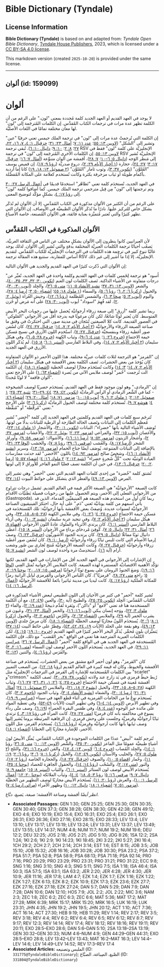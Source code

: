 # Bible Dictionary (Tyndale)

## License Information

**Bible Dictionary (Tyndale)** is based on and adapted from: _Tyndale Open Bible Dictionary_, [Tyndale House Publishers](https://tyndaleopenresources.com/), 2023, which is licensed under a [CC BY-SA 4.0 license](https://creativecommons.org/licenses/by-sa/4.0/legalcode.en).

This markdown version (created `2025-10-20`) is provided under the same license.



--------------------------------

## ألوان (id: 159099)

ألوان
=====

لا يوجد في العهد القديم أو العهد الجديد كلمة مُحددة بمعني "لون،" على الرغم من أن الكلمة تظهر عدة مرات في ترجمات الكتاب المُقدَّس. إن الكلمات المُترجَمة إلى "لون" لها معان مختلفة تمامًا في اللغات الأصليَّة.

إن الكلمة التي تُرجمتْ عدة مرات إلى "لون" في ترجمة الملك جيمس تعني حرفيًا "عين" وتشير إلى "الشَكل" ([لاويين ١٣: ٥٥](https://ref.ly/Lev13:55)؛ [عدد ١١: ٧](https://ref.ly/Num11:7)؛ [أمثال ٢٣: ٣١](https://ref.ly/Prov23:31)؛ [حزقيال ١: ٤، ٧، ١٦، ٢٢، ٢٧](https://ref.ly/Ezek1:4)؛ [٨: ٢](https://ref.ly/Ezek8:2)؛ [١٠: ٩](https://ref.ly/Ezek10:9)؛ [دانيال ١٠: ٦](https://ref.ly/Dan10:6)). تُبقي ترجمة RSV الإنجليزيَّة على كلمة "لون" فقط في [لاويين ١٣: ٥٥](https://ref.ly/Lev13:55). إن الكلمات الأخرى المُترجَمة إلى "لون" في ترجمة RSV الإنجليزيَّة تُشير إلى مَنظر الوَجه ([دانيال ٥: ٦–١٠](https://ref.ly/Dan5:6-Dan5:10)؛ [٧: ٢٨](https://ref.ly/Dan7:28))، أقمشة من ألوان متنوِّعة ([أمثال ٧: ١٦](https://ref.ly/Prov7:16)؛ [حزقيال ١٧: ٣](https://ref.ly/Ezek17:3)؛ [٢٧: ٢٤](https://ref.ly/Ezek27:24))، حجارة ([١ أخبار الأيام ٢٩: ٢](https://ref.ly/1Chr29:2))، دروع صدريَّة ([رؤيا ٩: ١٧](https://ref.ly/Rev9:17)). إن قميص يوسف "المُلوَّن" ([تكوين ٣٧: ٣](https://ref.ly/Gen37:3))، وثوب ثامار "المُلوَّن" ([٢ صموئيل ١٣: ١٨، ١٩](https://ref.ly/2Sam13:18-2Sam13:19)) كانا إما أردية بأكمام طويلة أو ثياب مزخرفة بكثرة وكانت تُستخدم كعلامة على المكانة المُفضَّلة.

في العهد الجديد، تُستخدَم كلمة تعني "تَظاهُر" استخدمًا قديمًا في [أعمال الرسل ٢٧: ٣٠](https://ref.ly/Acts27:30) وتم ترجمتها إلى "لون" مِن قِبل مترجمي ترجمة الملك جيمس. كما أضافوا كلمة "لون" إلى [رؤيا ١٧: ٤](https://ref.ly/Rev17:4)، بشكلٍ مؤكَّد لتوضيح المعنى.

على الرغم من أن الكثير من الألوان مذكورة في الكتاب المُقدَّس، إلا أن الألوان لم تُذكَر بشكل خاص للتركيز عليها. نادرًا ما تُذكَر الألوان الطبيعيَّة في الأوصاف. إن الألوان التي تظهر كثيرًا والتي تُعتبر مُتميَّزة بعناية فائقة، هي الألوان المُصنعة، خاصة الأصباغ.

الألوان المذكورة في الكتاب المُقدَّس
------------------------------------

لأن العبرانيين كانوا ينظرون إلى الألوان بشكلٍ مختلف عن الناس في الثقافة الغربيَّة، يَصعُب أحيانًا ترجمة الكلمات العبريَّة المختلفة بدقةٍ والتي تُشير إلى الألوان. لذلك يوجد غالبًا تنوع كبير في ترجمة هذه الكلمات في الترجمات الإنجليزيَّة للكتاب المُقدَّس. لتقديم أساس للمقارنة، ستتبع هذه المقالة ترجمة RSV الإنجليزيَّة، إلا إذا ما أُشير إلى غير ذلك.

إن الألوان التي ذُكرت كثيرًا في العهد القديم والجديد هي الألوان التالية:

"أَسود" هو ترجمة لِخَمس كلمات في العهد القديم وكلمة واحدة في العهد الجديد، تُعبِّر عن درجات متفاوتة عن الأشياء الداكنة. تَصف الكلمات لون الغنم ([تكوين ٣٠: ٣٢، ٣٣، ٣٥، ٤٠](https://ref.ly/Gen30:32-Gen30:33))، والشعر ([لاويين ١٣: ٣١، ٣٧](https://ref.ly/Lev13:31)؛ [نشيد الأنشاد ٥: ١١](https://ref.ly/Song5:11)؛ [متى ٥: ٣٦](https://ref.ly/Matt5:36))، والجِلد ([أيوب ٣٠: ٣٠](https://ref.ly/Job30:30))، والخيول ([زكريا ٦: ٢، ٦](https://ref.ly/Zech6:2)؛ [رؤيا ٦: ٥](https://ref.ly/Rev6:5))، والسماء ([١ ملوك ١٨: ٤٥](https://ref.ly/1Kgs18:45)؛ [إشعياء ٥٠: ٣](https://ref.ly/Isa50:3)؛ [إرميا ٤: ٢٨](https://ref.ly/Jer4:28))، واليوم ([أيوب ٣: ٥](https://ref.ly/Job3:5)؛ [ميخا ٣: ٦](https://ref.ly/Mic3:6))، والشمس المُظلمة ([رؤيا ٦: ١٢](https://ref.ly/Rev6:12))، وجيش الغُزاة ([يوئيل ٢: ٢](https://ref.ly/Joel2:2)). لقد فُهِمَ "اسوداد" أيوب ([أيوب ٣٠: ٢٨](https://ref.ly/Job30:28)) على أنه مَرض أو حُزن.

ربما تشير كلمة "أزرق" إلى صبغة زرقاء أرجوانيَّة يُحصل عليها من رخويات البحر الأبيض المتوسط. كان يُعتبر لونًا شائعًا، لكن كان مرغوبًا فيه بدرجة أقل من الأرجواني "المَلوكي" في العصور القديمة. كانت كلا الصبغتين تُنتَجان في مدينة صور، التي احتكرتْ في وقتق ما صناعة الصبغة الزرقاء والأرجوانيَّة ([٢ أخبار الأيام ٢: ٧، ١٤](https://ref.ly/2Chr2:7)؛ [حزقيال ٢٧: ٢٤](https://ref.ly/Ezek27:24)). كان لسُفن صور أغطية زرقاء وبنفسجيَّة ([حزقيال ٢٧: ٧](https://ref.ly/Ezek27:7)). استُخدِم اللون الأزرق في نسيج مَسكن خيمة الاجتماع ([خروج ٢٦: ١](https://ref.ly/Exod26:1)؛ [عدد ٤: ٦–٩](https://ref.ly/Num4:6-Num4:9))، وثياب الكهنة ([خروج ٢٨: ٥، ٦](https://ref.ly/Exod28:5-Exod28:6))، وفي هيكل سليمان ([٢ أخبار الأيام ٢: ٧، ١٤](https://ref.ly/2Chr2:7))، وفي البلاط الفارسي ([أستير ١: ٦](https://ref.ly/Esth1:6)؛ [٨: ١٥](https://ref.ly/Esth8:15)). لم يُذكَر اللون الأزرق في العهد الجديد.

إن "القرمز" هو الترجمة لثلاث كلمات عبريَّة مختلفة. هذا اللون الأحمر ذو الألوان المتفاوتة كان يُؤخدَ من بعض الحشرات. تَصف الكلمة بعض الأقمشة في هيكل سليمان ([٢ أخبار الأيام ٢: ٧، ١٤](https://ref.ly/2Chr2:7)؛ [٣: ١٤](https://ref.ly/2Chr3:14)) وكانت تُستَخدَم مجازًا لوصف الخطية ([إشعياء ١: ١٨](https://ref.ly/Isa1:18)). إن الكلمة الت تُرجمت "حُمر" لوصف ملابس الآتي من بُصرة ([إشعياء ٦٣: ١](https://ref.ly/Isa63:1)) على الأرجح تعني "ألوان فاقعة" لا لونًا مُحددًا.

إن "الرمادي،" وهو لون موجود فقط في العهد القديم، يُستخدَم حصريًا لوصف الشيخوخة \- كما في الشَّعر الرمادي أو الرأس الرماديَّة ([تكوين ٤٢: ٣٨](https://ref.ly/Gen42:38)؛ [٤٤: ٢٩–٣١](https://ref.ly/Gen44:29-Gen44:31)؛ [تثنية ٣٢: ٢٥](https://ref.ly/Deut32:25)؛ [١ صموئيل ١٢: ٢](https://ref.ly/1Sam12:2)؛ [١ ملوك ٢: ٦، ٩](https://ref.ly/1Kgs2:6)؛ [أيوب ١٥: ١٠](https://ref.ly/Job15:10)؛ [مزمور ٧١: ١٨](https://ref.ly/Ps71:18)؛ [أمثال ٢٠: ٢٩](https://ref.ly/Prov20:29)؛ [إشعياء ٤٦: ٤](https://ref.ly/Isa46:4)؛ [هوشع ٧: ٩](https://ref.ly/Hos7:9)). تُستخدَم كلمة مختلفة لوصف الخيول الرماديَّة ([زكريا ٦: ٣](https://ref.ly/Zech6:3)) على الأرجح تعني "مُرقَّطة" أو "مُنقَّطة."

تُترجَم سبع كلمات في العهد القديم وكلمتين في العهد الجديد إلى كلمة "أخضر." تُشير مُعظم الكلمات إلى النباتات وتَصف الحالة الطازجة أو الرطبة للنباتات بدلًا من لونها. تُوصَف الأشياء التالية بأنها "خضراء": النباتات ([تكوين ١: ٣٠](https://ref.ly/Gen1:30))، والأشجار ([١ ملوك ١٤: ٢٣](https://ref.ly/1Kgs14:23))، والأغصان ([أيوب ١٥: ٣٢](https://ref.ly/Job15:32))، والمراعي ([مزمور ٢٣: ٢](https://ref.ly/Ps23:2)؛ [يوئيل ٢: ٢٢](https://ref.ly/Joel2:22))، والأعشاب ([مزمور ٣٧: ٢](https://ref.ly/Ps37:2))، وأشجار الزيتون ([مزمور ٥٢: ٨](https://ref.ly/Ps52:8)؛ [إرميا ١١: ١٦](https://ref.ly/Jer11:16))، والأشواك؛ ([مزمور ٥٨: ٩](https://ref.ly/Ps58:9))، وأوراق الشجر ([إرميا ١٧: ٨](https://ref.ly/Jer17:8))، والعُشب ([مرقس ٦: ٣٩](https://ref.ly/Mark6:39)؛ [رؤيا ٨: ٧](https://ref.ly/Rev8:7))، والخشب ([لوقا ٢٣: ٣١](https://ref.ly/Luke23:31)). بالإضافة إلى النباتات المتنوعة، يُوصَف أيضًا جناح الحمام ([مزمور ٦٨: ١٣](https://ref.ly/Ps68:13))، وسرير ([نشيد الأنشاد ١: ١٦](https://ref.ly/Song1:16))، وشخصٌ صالح ([مزمور ٩٢: ١٤](https://ref.ly/Ps92:14)) باللون "الأخضر." لقد حدثت ممارسات العبادة الوثنيَّة تحت "كُلُّ شَجرةٍ خضراء" ([تثنية ١٢: ٢](https://ref.ly/Deut12:2)؛ [٢ ملوك ١٦: ٤](https://ref.ly/2Kgs16:4)؛ [إشعياء ٥٧: ٥](https://ref.ly/Isa57:5)؛ [إرميا ٢: ٢٠](https://ref.ly/Jer2:20)؛ [حزقيال ٦: ١٣](https://ref.ly/Ezek6:13))، في حين أن الكلمة تصف فعليًا النمو الفاخر للأوراق لا إلى لونها.

تُشتق كلمة "خُضرة" من إحدى كلمات العهد القديم التي تعني "أخضر" وهي تشير إلى المرض ([لاويين ١٣: ٤٩](https://ref.ly/Lev13:49)) والفطر الذي يتشكل على حوائط البيوت ([١٤: ٣٧](https://ref.ly/Lev14:37)).

كانت الصبغة "الأرجوانيَّة" هي الصبغة الأكثر قيمة في العالم القديم. تَشمل درجات تتراوح من الأرجواني الفعلي إلى الأحمر، ويتم الحصول عليها من رخويات فصيلة بَطنيَّات الأقدام (Gastropoda). ربما كان أول من استخدم هذه الصبغة هم الفينيقيِّين القدماء، الذين قد يأتي اسمهم من كلمة يونانيَّة تَعني "دَم." على أية حال، احتكرَ الفينيقيون الصناعة الأرجوانيَّة لسنوات عديدة. وُصِفتْ بعض الأقمشة بأنها أرجوانيَّة: تلك المُستخدَمة في مَسكن خيمة الاجتماع ([خروج ٢٥: ٤](https://ref.ly/Exod25:4)؛ [٢٦: ١](https://ref.ly/Exod26:1))، وفي ملابس الكهنة ([٢٨: ٥–٨، ١٥، ٣٣](https://ref.ly/Exod28:5-Exod28:8))، وفي هيكل سليمان ([٢ أخبار الأيام ٢: ٧](https://ref.ly/2Chr2:7))، وفي تنجيد عربة سليمان ([نشيد ٣: ١٠](https://ref.ly/Song3:10))، وفي أزياء البلاط الفارسي ([أستير ١: ٦](https://ref.ly/Esth1:6)). كان يرتدي الأثرياء والملوك عادةً اللون الأرجواني ([قضاة ٨: ٢٦](https://ref.ly/Judg8:26)؛ [أمثال ٣١: ٢٢](https://ref.ly/Prov31:22)؛ [دانيال ٥: ٧](https://ref.ly/Dan5:7)). كُوفِئ مُردخاي برداءٍ من الأرجوان ([أستير ٨: ١٥](https://ref.ly/Esth8:15)). أُعطي دانيال ثوبًا مماثلًا ([دانيال ٥: ٢٩](https://ref.ly/Dan5:29)). كان يرتديه الجنود الأشوريُّون ([حزقيال ٢٣: ٦](https://ref.ly/Ezek23:6)). وصفَ إرميا الأصنام التي كانت تَلبس ثيابًا زرقاء وأرجوانيَّة ([إرميا ١٠: ٩](https://ref.ly/Jer10:9)). كان لسُفن صور أغطية زرقاء وأرجوانيَّة ([حزقيال ٢٧: ٧](https://ref.ly/Ezek27:7))، وكانت الصبغة الأرجوانيَّة مُنتج تُجاري بين صُور وشعب أرام (آية [١٦](https://ref.ly/Ezek27:16)). اُستخدِمتْ مرة واحدة لوصف لون الشعر ([نشيد ٧: ٥](https://ref.ly/Song7:5)).

إن الإشارات إلى الأرجواني في العهد الجديد أقل من الإشارات في العهد القديم، لكنها تؤكِّد الأهمية الاقتصاديَّة المستمرة لهذه الصبغة. كانت الملابس الأرجوانية تُمثل الغِنى ([لوقا ١٦: ١٩](https://ref.ly/Luke16:19)). وَضعَ الجنودُ الرومان على يسوع ثوبًا أرجوانيًا ([مرقس ١٥: ١٧، ٢٠](https://ref.ly/Mark15:17)؛ [يوحنا ١٩: ٢، ٥](https://ref.ly/John19:2)؛ راجع [متى ٢٧: ٢٨](https://ref.ly/Matt27:28)، "قرمزيًا"). كان اللباس الأرجواني والقرمزي لبابل الزانية رمزًا للمكانة الملكية ([رؤيا ١٧: ٤](https://ref.ly/Rev17:4)). كانت ليديا من مدينة ثياتيرا بائعةً للأقمشة الأرجوانيَّة ([أعمال الرسل ١٦: ١٤](https://ref.ly/Acts16:14)).

تُشير كلمة "أحمر" في كثير من الأحيان إلى اللون الطبيعي لبعض الأشياء المذكورة في الكتاب المُقدَّس: الجِلد ([تكوين ٢٥: ٢٥](https://ref.ly/Gen25:25))، والطبيخ (آية [٣٠](https://ref.ly/Gen25:30))، والعين ([٤٩: ١٢](https://ref.ly/Gen49:12)، مع أن الكلمة المستخدمة هنا قد تعني "لامع" أو "داكن")، وبَقرة تُقدَّم ذبيحةً ([عدد ١٩: ٢](https://ref.ly/Num19:2))، والماء ([٢ ملوك ٣: ٢٢](https://ref.ly/2Kgs3:22))، ووَجه إنسان يبكي ([أيوب ١٦: ١٦](https://ref.ly/Job16:16))، والخمر ([أمثال ٢٣: ٣١](https://ref.ly/Prov23:31))، وعَيون مَن يشرب الخمر (آية [٢٩](https://ref.ly/Prov23:29))، والملابس ([إشعياء ٦٣: ٢](https://ref.ly/Isa63:2))، والتُرْس ([ناحوم ٢: ٣](https://ref.ly/Nah2:3))، والخيول ([زكريا ١: ٨](https://ref.ly/Zech1:8)؛ [٦: ٢](https://ref.ly/Zech6:2)). يُستخدَم اللونُ مجازيًا لوصف الخطيَّة ([إشعياء ١: ١٨](https://ref.ly/Isa1:18)). كان مرضٌ جلدي ([لاويين ١٣: ٤٩](https://ref.ly/Lev13:49))، وهو بقعة على الجلد (الآيات [١٩، ٢٤، ٤٢، ٤٣](https://ref.ly/Lev13:19))، وفِطرٌ على حائط البيت ([١٤: ٣٧](https://ref.ly/Lev14:37)) يَتميَّزان بلونٍ مُحمِّر. يُذكَر البحر الأحمر كثيرًا في العهد القديم ([خروج ١٠: ١٩](https://ref.ly/Exod10:19)؛ [١٥: ٤](https://ref.ly/Exod15:4))، لكن الكلمات العبرية المترجمة هنا تعني في الواقع "بحر القَصَب." مع ذلك، فإن الكلمة المُستخدمَة في العهد الجديد هي في الواقع كلمة "أحمر" ([أعمال الرسل ٧: ٣٦](https://ref.ly/Acts7:36)؛ [عبرانيين ١١: ٢٩](https://ref.ly/Heb11:29)). في العهد الجديد، يُستخدَم اللون الأحمر لوصف لون السماء ([متى ١٦: ٢، ٣](https://ref.ly/Matt16:2-Matt16:3)) والفَرَس ([رؤيا ٦: ٤](https://ref.ly/Rev6:4))، والتنين ([١٢: ٣](https://ref.ly/Rev12:3)).

كان "القرمز"، وهو لون أحمر لامع مشتق من بعض الحشرات، يُستخدَم في صناعة الأقمشة والخيوط، وكان له قيمة كبيرة في العالم القديم (رؤيا [١٨: ١٢](https://ref.ly/Rev18:12)). من الصعب التمييز بين الكلمات المُستخدَمة للإشارة إلى القرمز في الترجمات الإنجليزيَّة مثل "scarlet" و"crimson." رُبط خيطٌ قرمزي في يَد زارح عند ولادته ([تكوين ٣٨: ٢٨، ٣٠](https://ref.ly/Gen38:28)). تَصف الكلمة أقمشة مُعينة في مَسكن خيمة الاجتماع ([خروج ٢٥: ٤](https://ref.ly/Exod25:4)؛ [٢٦: ١، ٣١، ٣٦](https://ref.ly/Exod26:1)؛ [٢٧: ١٦](https://ref.ly/Exod27:16))، وثياب الكهنة ([٢٨: ٥–٨، ١٥، ٣٣](https://ref.ly/Exod28:5-Exod28:8))، والحبل ([يشوع ٢: ١٨، ٢١](https://ref.ly/Josh2:18))، والملابس ([٢ صموئيل ١: ٢٤](https://ref.ly/2Sam1:24)؛ [أمثال ٣١: ٢١](https://ref.ly/Prov31:21)؛ [إرميا ٤: ٣٠](https://ref.ly/Jer4:30))، والشفاه ([نشيد الأنشاد ٤: ٣](https://ref.ly/Song4:3))، وثياب الجنود ([ناحوم ٢: ٣](https://ref.ly/Nah2:3)). كان يُستخدَم نوعٌ ما من الخامات القرمزية في أثناء قَطع العهد في سيناء ([عبرانيين ٩: ١٩](https://ref.ly/Heb9:19))، وفي تطهير الأبرص ([لاويين ١٤: ٤–٦](https://ref.ly/Lev14:4-Lev14:6)) وفي تطهير البيت (الآيات [٤٩–٥٢](https://ref.ly/Lev14:49-Lev14:52))، وفي تغطية المواد على مائدة خبز الوجوه ([عدد ٤: ٨](https://ref.ly/Num4:8))، وفي طقس البقرة الحمراء ([١٩: ٦](https://ref.ly/Num19:6)). وصف متَّى رداء يسوع في محاكمته بأنه كان قرمزيًا ([متى ٢٧: ٢٨](https://ref.ly/Matt27:28)). كانت المرأة في [رؤيا ١٧: ٣، ٤](https://ref.ly/Rev17:3-Rev17:4) ترتدي ثيابًا أرجوانيَّة وقرمزيَّة وجلست على وحش قرمزي. إن الرفاهية المرتبطة بروما يُشير إليها وَصف ثيابها بأنها كانت أرجوانيَّة وقرمزيَّة ([رؤيا ١٨: ١٦](https://ref.ly/Rev18:16)). يُستخدَم القرمز، مثل اللون الأحمر، للإشارة مجازيًا إلى الخطايا ([إشعياء ١: ١٨](https://ref.ly/Isa1:18)).

تُترجم كلمة "أبيض" عددًا من الكلمات الموجودة في الكتاب المُقدَّس. يُمثِّل الأبيضُ لونَ أشياءٍ طبيعيَّة عمومًا مثل الماعز ([تكوين ٣٠: ٣٥](https://ref.ly/Gen30:35))، والشَّعر ([لاويين ١٣: ١٠](https://ref.ly/Lev13:10)؛ [متى ٥: ٣٦](https://ref.ly/Matt5:36)؛ [رؤيا ١: ١٤](https://ref.ly/Rev1:14))، والجِلد المُصاب ([خروج ٤: ٦](https://ref.ly/Exod4:6)؛ [لاويين ١٣: ٤، ١٧](https://ref.ly/Lev13:4))، والمَن ([خروج ١٦: ٣١](https://ref.ly/Exod16:31))، والثلج ([٢ ملوك ٥: ٢٧](https://ref.ly/2Kgs5:27))، والحليب والأسنان ([تكوين ٤٩: ١٢](https://ref.ly/Gen49:12))، والخيل ([زكريا ١: ٨](https://ref.ly/Zech1:8)؛ [٦: ٣](https://ref.ly/Zech6:3)؛ [رؤيا ٦: ٢](https://ref.ly/Rev6:2)؛ [١٩: ١١](https://ref.ly/Rev19:11))، وحُمار ([قضاة ٥: ١٠](https://ref.ly/Judg5:10))، والصوف ([حزقيال ٢٧: ١٨](https://ref.ly/Ezek27:18))، والحجارة الخاصة ([رؤيا ٢: ١٧](https://ref.ly/Rev2:17))، والنور ([متى ١٧: ٢](https://ref.ly/Matt17:2))، والسُحُب ([رؤيا ١٤: ١٤](https://ref.ly/Rev14:14))، والحقول الجاهزة للحصاد ([يوحنا ٤: ٣٥](https://ref.ly/John4:35)). يُستخدَم الأبيض لوصف لون الستائر ([أستير ١: ٦](https://ref.ly/Esth1:6))، والثياب ([أستير ٨: ١٥](https://ref.ly/Esth8:15)؛ [جامعة ٩: ٨](https://ref.ly/Eccl9:8)؛ [دانيال ٧: ٩](https://ref.ly/Dan7:9)؛ [مرقس ١٦: ٥](https://ref.ly/Mark16:5)؛ [رؤيا ٣: ٥، ١٨](https://ref.ly/Rev3:5)؛ [٤: ٤](https://ref.ly/Rev4:4))، وثياب الملائكة ([يوحنا ٢٠: ١٢](https://ref.ly/John20:12)؛ [أعمال الرسل ١: ١٠](https://ref.ly/Acts1:10))، والعرش ([رؤيا ٢٠: ١١](https://ref.ly/Rev20:11)). يُستَخدَم الأبيض مجازيًا لوصف التطهير من الخطيَّة ([مزمور ٥١: ٧](https://ref.ly/Ps51:7)؛ [إشعياء ١: ١٨](https://ref.ly/Isa1:18)؛ [دانيال ١٢: ١٠](https://ref.ly/Dan12:10)) وظهور الأمراء ([مراثي إرميا ٤: ٧](https://ref.ly/Lam4:7)).

*انظر أيضًا* أقمشة وصناعة الأقمشة؛ صبغة، يَصبغ، دبَّاغ.

* **Associated Passages:** GEN 1:30; GEN 25:25; GEN 25:30; GEN 30:35; GEN 30:40; GEN 37:3; GEN 38:28; GEN 38:30; GEN 42:38; GEN 49:12; EXO 4:6; EXO 10:19; EXO 15:4; EXO 16:31; EXO 25:4; EXO 26:1; EXO 26:31; EXO 26:36; EXO 27:16; EXO 28:15; EXO 28:33; LEV 13:4; LEV 13:10; LEV 13:17; LEV 13:19; LEV 13:24; LEV 13:31; LEV 13:37; LEV 13:49; LEV 13:55; LEV 14:37; NUM 4:8; NUM 11:7; NUM 19:2; NUM 19:6; DEU 12:2; DEU 32:25; JOS 2:18; JOS 2:21; JDG 5:10; JDG 8:26; 1SA 12:2; 2SA 1:24; 1KI 2:6; 1KI 2:9; 1KI 14:23; 1KI 18:45; 2KI 3:22; 2KI 5:27; 2KI 16:4; 1CH 29:2; 2CH 2:7; 2CH 2:14; 2CH 3:14; EST 1:6; EST 8:15; JOB 3:5; JOB 15:10; JOB 15:32; JOB 16:16; JOB 30:28; JOB 30:30; PSA 23:2; PSA 37:2; PSA 51:7; PSA 52:8; PSA 58:9; PSA 68:13; PSA 71:18; PSA 92:14; PRO 7:16; PRO 20:29; PRO 23:29; PRO 23:31; PRO 31:21; PRO 31:22; ECC 9:8; SNG 1:16; SNG 3:10; SNG 4:3; SNG 5:11; SNG 7:5; ISA 1:18; ISA 46:4; ISA 50:3; ISA 57:5; ISA 63:1; ISA 63:2; JER 2:20; JER 4:28; JER 4:30; JER 10:9; JER 11:16; JER 17:8; LAM 4:7; EZK 1:4; EZK 1:7; EZK 1:16; EZK 1:22; EZK 1:27; EZK 6:13; EZK 8:2; EZK 10:9; EZK 17:3; EZK 23:6; EZK 27:7; EZK 27:16; EZK 27:18; EZK 27:24; DAN 5:7; DAN 5:29; DAN 7:9; DAN 7:28; DAN 10:6; DAN 12:10; HOS 7:9; JOL 2:2; JOL 2:22; MIC 3:6; NAM 2:3; ZEC 1:8; ZEC 6:2; ZEC 6:3; ZEC 6:6; MAT 5:36; MAT 17:2; MAT 27:28; MRK 6:39; MRK 15:17; MRK 15:20; MRK 16:5; LUK 16:19; LUK 23:31; JHN 4:35; JHN 19:2; JHN 19:5; JHN 20:12; ACT 1:10; ACT 7:36; ACT 16:14; ACT 27:30; HEB 9:19; HEB 11:29; REV 1:14; REV 2:17; REV 3:5; REV 3:18; REV 4:4; REV 6:2; REV 6:4; REV 6:5; REV 6:12; REV 8:7; REV 9:17; REV 12:3; REV 14:14; REV 17:4; REV 18:12; REV 18:16; REV 19:11; REV 20:11; EXO 28:5–EXO 28:6; DAN 5:6–DAN 5:10; 2SA 13:18–2SA 13:19; GEN 30:32–GEN 30:33; NUM 4:6–NUM 4:9; GEN 44:29–GEN 44:31; EXO 28:5–EXO 28:8; LEV 13:42–LEV 13:43; MAT 16:2–MAT 16:3; LEV 14:4–LEV 14:6; LEV 14:49–LEV 14:52; REV 17:3–REV 17:4
* **Associated Articles:** الملبس وتصنيعه (ID: `331775@TyndaleBibleDictionary`); الصَّبغ، الصِباغة، الصبَّاغ (ID: `331804@TyndaleBibleDictionary`)

